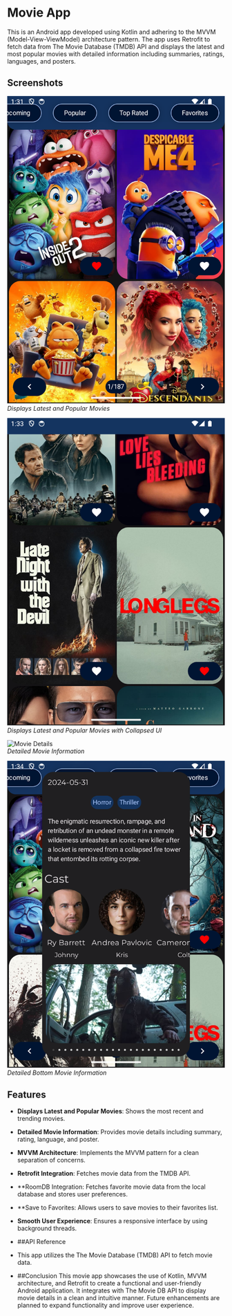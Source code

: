 # Movie App

This is an Android app developed using Kotlin and adhering to the MVVM (Model-View-ViewModel) architecture pattern.
The app uses Retrofit to fetch data from The Movie Database (TMDB) API and displays the latest and most popular movies with detailed information including summaries, ratings, languages, and posters.


## Screenshots

![Main Screen](screenshots/main_screen.png)  
*Displays Latest and Popular Movies*

![Main Screen with Collapsed UI](screenshots/main_screen_collapsed_bar.png)  
*Displays Latest and Popular Movies with Collapsed UI*

![Movie Details](screenshots/movie_details.png)  
*Detailed Movie Information*

![Bottom Movie Details](screenshots/details_bottom.png)  
*Detailed Bottom Movie Information*

## Features

- **Displays Latest and Popular Movies**: Shows the most recent and trending movies.
- **Detailed Movie Information**: Provides movie details including summary, rating, language, and poster.
- **MVVM Architecture**: Implements the MVVM pattern for a clean separation of concerns.
- **Retrofit Integration**: Fetches movie data from the TMDB API.
- **RoomDB Integration: Fetches favorite movie data from the local database and stores user preferences.
- **Save to Favorites: Allows users to save movies to their favorites list.
- **Smooth User Experience**: Ensures a responsive interface by using background threads.

- ##API Reference
- This app utilizes the The Movie Database (TMDB) API to fetch movie data.

- ##Conclusion
This movie app showcases the use of Kotlin, MVVM architecture, and Retrofit to create a functional and user-friendly Android application. It integrates with The Movie DB API to display movie details in a clean and intuitive manner. Future enhancements are planned to expand functionality and improve user experience.
